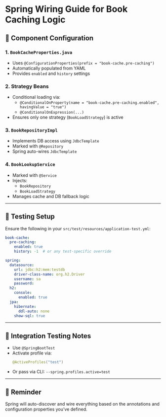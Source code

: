 # Spring Wiring Guide for Book Caching Logic

## 📁 Component Configuration

### 1. `BookCacheProperties.java`
- Uses `@ConfigurationProperties(prefix = "book-cache.pre-caching")`
- Automatically populated from YAML
- Provides `enabled` and `history` settings

### 2. Strategy Beans
- Conditional loading via:
  - `@ConditionalOnProperty(name = "book-cache.pre-caching.enabled", havingValue = "true")`
  - `@ConditionalOnExpression(...)`
- Ensures only one strategy (`BookLoadStrategy`) is active

### 3. `BookRepositoryImpl`
- Implements DB access using `JdbcTemplate`
- Marked with `@Repository`
- Spring auto-wires `JdbcTemplate`

### 4. `BookLookupService`
- Marked with `@Service`
- Injects:
  - `BookRepository`
  - `BookLoadStrategy`
- Manages cache and DB fallback logic

---

## 🧪 Testing Setup

Ensure the following in your `src/test/resources/application-test.yml`:

```yaml
book-cache:
  pre-caching:
    enabled: true
    history: -1  # or any test-specific override

spring:
  datasource:
    url: jdbc:h2:mem:testdb
    driver-class-name: org.h2.Driver
    username: sa
    password:
  h2:
    console:
      enabled: true
  jpa:
    hibernate:
      ddl-auto: none
    show-sql: true
```

---

## 🧪 Integration Testing Notes

- Use `@SpringBootTest`
- Activate profile via:
  ```java
  @ActiveProfiles("test")
  ```
- Or pass via CLI: `--spring.profiles.active=test`

---

## 🧠 Reminder

Spring will auto-discover and wire everything based on the annotations and configuration properties you’ve defined.
